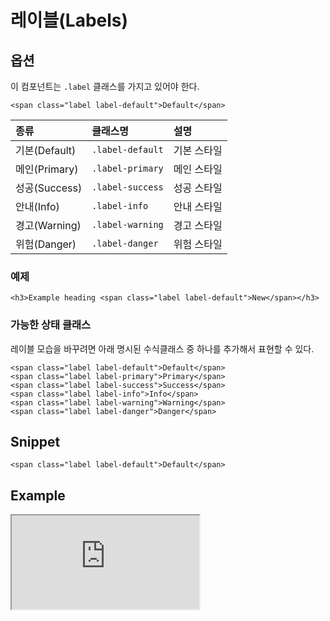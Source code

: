 <!--
{
    "id": 4210,
    "title": "레이블(Labels)",
    "outline": "이름표",
    "tags": ["widget", "component"],
    "order": [4, 2, 10],
    "thumbnail": "4.2.10.labels.png"
}
-->

# 레이블(Labels)

## 옵션
이 컴포넌트는 `.label` 클래스를 가지고 있어야 한다.

```
<span class="label label-default">Default</span>
```

종류 | 클래스명 | 설명
:-- | :-- | :--
기본(Default) | `.label-default` | 기본 스타일
메인(Primary) | `.label-primary` | 메인 스타일
성공(Success) | `.label-success` | 성공 스타일
안내(Info) | `.label-info` | 안내 스타일
경고(Warning) | `.label-warning` | 경고 스타일
위험(Danger) | `.label-danger` | 위험 스타일

### 예제
```
<h3>Example heading <span class="label label-default">New</span></h3>
```

### 가능한 상태 클래스
레이블 모습을 바꾸려면 아래 명시된 수식클래스 중 하나를 추가해서 표현할 수 있다.

```
<span class="label label-default">Default</span>
<span class="label label-primary">Primary</span>
<span class="label label-success">Success</span>
<span class="label label-info">Info</span>
<span class="label label-warning">Warning</span>
<span class="label label-danger">Danger</span>
```

## Snippet
```
<span class="label label-default">Default</span>
```

## Example
<iframe class="jsbin-livecode" src="http://jsbin.com/EPizUXE/latest/embed?html,css,output"></iframe>